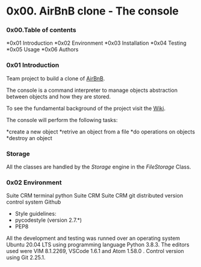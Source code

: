# 0x00. AirBnB clone - The console

### 0x00.Table of contents
*0x01 Introduction
*0x02 Environment
*0x03 Installation
*0x04 Testing
*0x05 Usage
*0x06 Authors

### 0x01 Introduction
Team project to build a clone of [AirBnB](www.airbnb.com).

The console is a command interpreter to manage objects abstraction between objects and how they are stored.

To see the fundamental background of the project visit the [Wiki](https://github.com/ralexrivero/AirBnB_clone.wiki.git).

The console will perform the following tasks:

*create a new object
*retrive an object from a file
*do operations on objects
*destroy an object

### Storage

All the classes are handled by the _Storage_ engine in the _FileStorage_ Class.

### 0x02 Environment

Suite CRM terminal python Suite CRM Suite CRM git distributed version control system Github

* Style guidelines:
 * pycodestyle (version 2.7.*)
 * PEP8
 
All the development and testing was runned over an operating system Ubuntu 20.04 LTS using programming language Python 3.8.3. The editors used were VIM 8.1.2269, VSCode 1.6.1 and Atom 1.58.0 . Control version using Git 2.25.1.